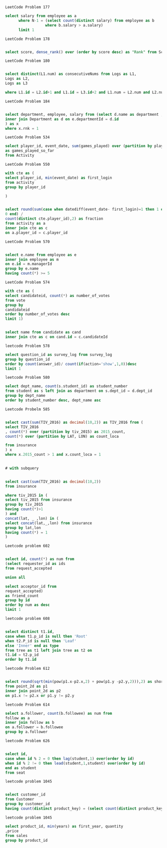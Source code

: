     LeetCode Problem 177

```sql
select salary from employee as a
      where N-1 = (select count(distinct salary) from employee as b
                  where b.salary > a.salary)
      limit 1
```  
    
    LeetCode Problem 178

```sql

select score, dense_rank() over (order by score desc) as "Rank" from Scores
```


    LeetCode Problem 180

```sql

select distinct(L1.num) as consecutiveNums from Logs as L1, 
Logs as L2,
Logs as L3

where L1.id = L2.id+1 and L1.id = L3.id+2 and L1.num = L2.num and L2.num = L3.num 

```
    LeetCode Problem 184

```sql

select department, employee, salary from (select d.name as department , e.name as employee , e.salary as salary , rank() over(partition by d.name order by e.salary desc) as rnk from employee as e
inner join Department as d on e.departmentId = d.id
) as x
where x.rnk = 1

``` 


    LeetCode Problem 534

```sql
select player_id, event_date, sum(games_played) over (partition by player_id order by event_date) 
as games_played_so_far 
from Activity
```


    LeetCode Problem 550

```sql
with cte as (
select player_id, min(event_date) as first_login
from activity 
group by player_id

)


select round(sum(case when datediff(event_date- first_login)=1 then 1 else
0 end) /
count(distinct cte.player_id),2) as fraction
from activity as a 
inner join cte as c
on a.player_id = c.player_id
```


    LeetCode Problem 570

```sql

select e.name from employee as e 
inner join employee as m
on e.id = m.managerId
group by e.name
having count(*) >= 5
```


    LeetCode Problem 574

```sql
with cte as (
select candidateid, count(*) as number_of_votes
from vote
group by
candidateid
order by number_of_votes desc
limit 1)


select name from candidate as cand
inner join cte as c on cand.id = c.candidateId

```

    leetcode Problem 578


```sql
select question_id as survey_log from survey_log
group by question_id
order by count(answer_id)/ count(if(action='show',1,0))desc
limit 1

```


    leetcode Problem 580

```sql
select dept_name, count(s.student_id) as student_number 
from student as s left join as department on s.dept_id = d.dept_id
group by dept_name
order by student_number desc, dept_name asc
```


    Leetcode Probelm 585

```sql

select cast(sum(TIV_2016) as decimal(10,2)) as TIV_2016 from (
select TIV_2016
, count(*) over (partition by tiv_2015) as 2015_count,
count(*) over (partition by LAT, LON) as count_loca

from insurance
) x
where x.2015_count > 1 and x.count_loca = 1

 
# with subquery 


select cast(sum(TIV_2016) as decimal(10,2)) 
from insurance 

where tiv_2015 in (
select tiv_2015 from insurance 
group by tiv_2015 
having count(*)>1
) and 
concat(lat, _ ,lon) in (
select concat(lat,_,lon) from insurance
group by lat,lon 
having count(*) = 1
)


```



    Leetcode problem 602

```sql

select id, count(*) as num from
(select requester_id as ids
from request_accepted

union all

select acceptor_id from 
request_accepted)
as friend_count
group by id 
order by num as desc
limit 1

```

    


    leetcode problem 608

```sql

select distinct t1.id,
case when t1.p_id is null then 'Root'
when t2.P_id is null then 'Leaf'
else 'Inner' end as type
from tree as t1 left join tree as t2 on
t1.id = t2.p_id
order by t1.id

```


    leetcode Problem 612

```sql

select round(sqrt(min(pow(p1.x-p2.x,2) + pow(p1.y -p2.y,2))),2) as shortest
from point_2d as p1
inner join point_2d as p2
on p1.x != p2.x or p1.y != p2.y

```

    leetcode Problem 614

```sql
select a.follower, count(b.followee) as num from
follow as a
inner join follow as b
on a.follower = b.followee
group by a.follower

```


    leetcode Problem 626

```sql

select id, 
case when id % 2 = 0 then lag(student,1) over(order by id)
when id % 2 != 0 then lead(student,1,student) over(order by id)
end as student 
from seat


```

    leetcode problem 1045

```sql

select customer_id 
from Customer
group by customer_id
having count(distinct product_key) = (select count(distinct product_key) from Product)

```

    leetcode problem 1045

```sql
select product_id, min(years) as first_year, quantity
,price
from sales 
group by product_id

```













